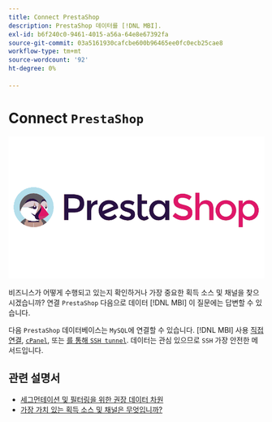 ```yaml
---
title: Connect PrestaShop
description: PrestaShop 데이터를 [!DNL MBI].
exl-id: b6f240c0-9461-4015-a56a-64e8e67392fa
source-git-commit: 03a5161930cafcbe600b96465ee0fc0ecb25cae8
workflow-type: tm+mt
source-wordcount: '92'
ht-degree: 0%

---
```


# Connect `PrestaShop`

![](../../../assets/Prestashop-logo.png)

비즈니스가 어떻게 수행되고 있는지 확인하거나 가장 중요한 획득 소스 및 채널을 찾으시겠습니까? 연결 `PrestaShop` 다음으로 데이터 [!DNL MBI] 이 질문에는 답변할 수 있습니다.

다음 `PrestaShop` 데이터베이스는 `MySQL`에 연결할 수 있습니다. [!DNL MBI] 사용 [직접 연결](../integrations/mysql-via-a-direct-connection.md), [`cPanel`](../integrations/mysql-via-cpanel.md), 또는 [를 통해 `SSH tunnel`](../integrations/mysql-via-ssh-tunnel.md). 데이터는 관심 있으므로 `SSH` 가장 안전한 메서드입니다.

## 관련 설명서

* [세그먼테이션 및 필터링을 위한 권장 데이터 차원](../../../best-practices/segment-filter.md)
* [가장 가치 있는 획득 소스 및 채널은 무엇입니까?](../../analysis/most-value-source-channel.md)
